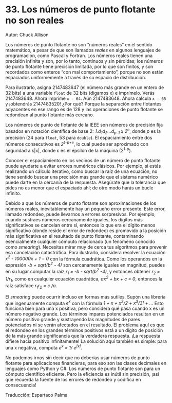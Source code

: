 # 33. Los números de punto flotante no son reales

Autor: Chuck Allison

Los números de punto flotante no son “números reales” en el sentido matemático, a pesar de que son llamados _reales_ en algunos lenguajes de programación, como Pascal y Fortran. Los números reales tienen una precisión infinita y son, por lo tanto, continuos y sin pérdidas; los números de punto flotante tiene precisión limitada, por lo que son finitos, y son recordados como enteros “con mal comportamiento”, porque no son están espaciados uniformemente a través de su espacio de distribución.

Para ilustrarlo, asigna 2147483647 (el número más grande en un entero de 32 bits) a una variable `float` de 32 bits (digamos x) e imprímelo. Verás 2147483648. Ahora imprime `x - 64`. Aún 2147483648. Ahora calcula `x - 65` y ¡obtendrás 2147483520! ¿Por qué? Porque la separación entre flotantes adyacentes en ese rango es de 128 y las operaciones de punto flotante se redondean al punto flotante más cercano.

Los números de punto de flotante de la IEEE son números de precisión fija basados en notación científica de base 2: _1.d<sub>1</sub>d<sub>2</sub>...d<sub>p-1</sub> x 2<sup>e</sup>_, donde *p* es la precisión (24 para `float`, 53 para `double`). El espaciamiento entre dos números consecutivos es _2<sup>1-p+e</sup>_, lo cual puede ser aproximado con seguridad a ε|x|, donde ε es el épsilon de la máquina (2<sup>1-p</sup>).

Conocer el espaciamiento en los vecinos de un número de punto flotante puede ayudarte a evitar errores numéricos clásicos. Por ejemplo, si estás realizando un cálculo iterativo, como buscar la raíz de una ecuación, no tiene sentido buscar una precisión más grande que el sistema numérico puede darte en la cercanía de la respuesta. Asegúrate que la tolerancia que pides no es menor que el espaciado ahí; de otro modo harás un bucle infinito.

Debido a que los números de punto flotante son aproximaciones de los números reales, inevitablemente hay un pequeño error presente. Este error, llamado redondeo, puede llevarnos a errores sorpresivos. Por ejemplo, cuando sustraes números cercanamente iguales, los dígitos más significativos se cancelan entre sí, entonces lo que era el dígito menos significativo (donde reside el error de redondeo) es promovido a la posición más significativa en el resultado de punto flotante, contaminando esencialmente cualquier cómputo relacionado (un fenómeno conocido como _smearing_). Necesitas mirar muy de cerca tus algoritmos para prevenir esa cancelación catastrófica. Para ilustrarlo, considera resolver la ecuación _x<sup>2</sup> - 100000x + 1 = 0_ con la fórmula cuadrática. Como los operandos en la expresión _-b + sqrt(b<sup>2</sup> - 4)_ son cercanamente iguales en magnitud, puedes en su lugar computar la raíz _r<sub>1</sub> = -b - sqrt(b<sup>2</sup> -4)_, y entonces obtener _r<sub>2</sub> = 1/r<sub>1</sub>_, como en cualquier ecuación cuadrática, _ax<sup>2</sup> + bx + c = 0_, entonces la raíz satisface _r<sub>1</sub>r<sub>2</sub> = c /a_.

El _smearing_ puede ocurrir incluso en formas más sutiles. Supón una librería que ingenuamente computa _e<sup>x</sup>_ con la fórmula _1 + x + x<sup>2</sup>/2 + x<sup>3</sup>/3! +_ ... Esto funciona bien para una x positiva, pero considera qué pasa cuando x es un número negativo grande. Los términos impares potenciados resultan en un número positivo grande y sustrayendo las magnitudes de pares potenciados ni se verán afectados en el resultado. El problema aquí es que el redondeo en los grandes términos positivos está a un dígito de posición de la más grande significancia que la verdadera respuesta. ¡La respuesta difiere hacia positivo infinitamente! La solución aquí también es simple: para una x negativa, computa _e<sup>x</sup> = 1/ e<sup>|x|</sup>_.

No podemos irnos sin decir que no deberías usar números de punto flotante para aplicaciones financieras, para eso son las clases decimales en lenguajes como Python y C#. Los números de punto flotante son para un cómputo científico eficiente. Pero la eficiencia es inútil sin precisión, ¡así que recuerda la fuente de los errores de redondeo y codifica en consecuencia!

Traducción: Espartaco Palma

